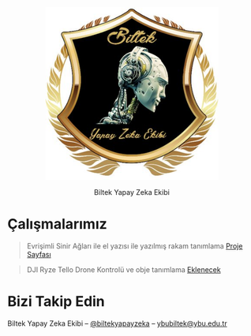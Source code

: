 <p align="center">
  <img src="ReadmeFiles/logo.jpg" width="350" title="hover text">
</p>

<p align="center"> Biltek Yapay Zeka Ekibi </p>

# Çalışmalarımız

> Evrişimli Sinir Ağları ile el yazısı ile yazılmış rakam tanımlama [Proje Sayfası](https://github.com/aybubiltek/yapayzeka/tree/master/Handwritten_Digits_Recognition_Using_CNN)

> DJI Ryze Tello Drone Kontrolü ve obje tanımlama [Eklenecek](https://github.com/aybubiltek/yapayzeka/)


# Bizi Takip Edin

Biltek Yapay Zeka Ekibi – [@biltekyapayzeka](https://twitter.com/biltekyapayzeka) – ybubiltek@ybu.edu.tr
